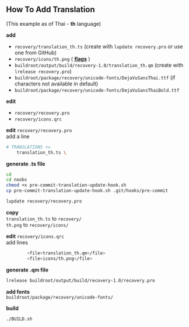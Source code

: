 How To Add Translation 
---
(This example as of Thai - **th** language)  

**add**  
- `recovery/translation_th.ts` (create with `lupdate recovery.pro` or use one from GitHub)
- `recovery/icons/th.png` ( [**flags**](http://www.famfamfam.com/lab/icons/flags/famfamfam_flag_icons.zip) )
- `buildroot/output/build/recovery-1.0/translation_th.qm` (create with `lrelease recovery.pro`)
- `buildroot/package/recovery/unicode-fonts/DejaVuSansThai.ttf` (if characters not available in default)
- `buildroot/package/recovery/unicode-fonts/DejaVuSansThaiBold.ttf`

**edit**
- `recovery/recovery.pro`
- `recovery/icons.qrc`


**edit** `recovery/recovery.pro`  
add a line
```sh
# TRANSLATIONS += 
    translation_th.ts \
```

**generate .ts file**  
```sh
cd
cd noobs
chmod +x pre-commit-translation-update-hook.sh
cp pre-commit-translation-update-hook.sh .git/hooks/pre-commit

lupdate recovery/recovery.pro
```

**copy**  
`translation_th.ts` to `recovery/`  
`th.png` to `recovery/icons/`   

**edit** `recovery/icons.qrc`  
add lines
```sh
        <file>translation_th.qm</file>
        <file>icons/th.png</file>
```

**generate .qm file**  
```sh
lrelease buildroot/output/build/recovery-1.0/recovery.pro
```

**add fonts**  
`buildroot/package/recovery/unicode-fonts/`  

**build**  
```sh
./BUILD.sh
```
